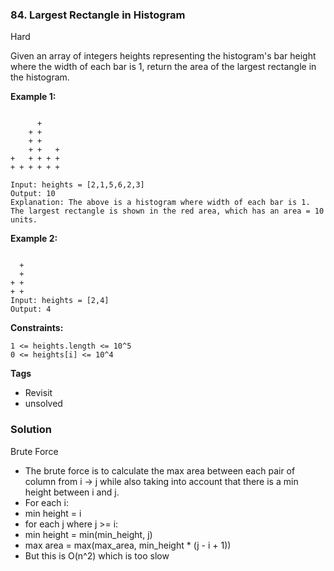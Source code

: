 ### 84. Largest Rectangle in Histogram
Hard

Given an array of integers heights representing the histogram's bar height where the width of each bar is 1, return the area of the largest rectangle in the histogram.

**Example 1:**
```

      +
    + +
    + +
    + +   +
+   + + + +
+ + + + + +

Input: heights = [2,1,5,6,2,3]
Output: 10
Explanation: The above is a histogram where width of each bar is 1.
The largest rectangle is shown in the red area, which has an area = 10 units.
```

**Example 2:**
```

  +
  +
+ +
+ +
Input: heights = [2,4]
Output: 4
``` 

**Constraints:**
```
1 <= heights.length <= 10^5
0 <= heights[i] <= 10^4
```

**Tags**
- Revisit
- unsolved

### Solution
Brute Force
- The brute force is to calculate the max area between each pair of column from i -> j while also taking into account that there is a min height between i and j.
- For each i:
- min height = i
- for each j where j >= i:
- min height = min(min_height, j)
- max area = max(max_area, min_height * (j - i + 1))
- But this is O(n^2) which is too slow
